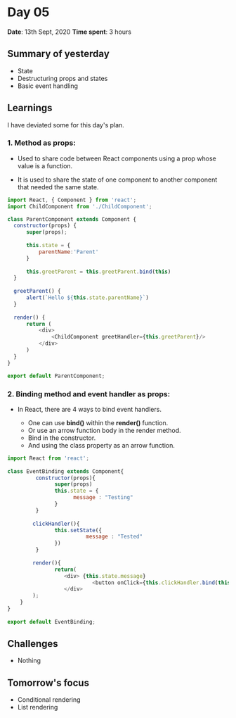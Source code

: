 # Day 05

**Date**: 13th Sept, 2020
**Time spent**: 3 hours

## Summary of yesterday

- State
- Destructuring props and states
- Basic event handling

## Learnings

I have deviated some for this day's plan. 

### 1. Method as props:

  - Used to share code between React components using a prop whose value is a function.
  
  - It is used to share the state of one component to another component that needed the same state.
  
  
  ```js
import React, { Component } from 'react'; 
import ChildComponent from './ChildComponent'; 
  
class ParentComponent extends Component { 
    constructor(props) { 
        super(props); 
       
        this.state = { 
            parentName:'Parent'
        } 
   
        this.greetParent = this.greetParent.bind(this) 
    } 
       
    greetParent() { 
        alert(`Hello ${this.state.parentName}`) 
    } 
   
    render() { 
        return ( 
            <div> 
                <ChildComponent greetHandler={this.greetParent}/> 
            </div> 
        ) 
    } 
} 
  
export default ParentComponent;
```

### 2. Binding method and event handler as props:

- In React, there are 4 ways to bind event handlers.

  - One can use **bind()** within the **render()** function.
  - Or use an arrow function body in the render method.
  - Bind in the constructor.
  - And using the class property as an arrow function. 

```js
import React from 'react';  
  
class EventBinding extends Component{  
         constructor(props){  
               super(props)  
               this.state = {  
                     message : "Testing"  
               }  
         }  
  
        clickHandler(){  
               this.setState({  
                         message : "Tested"  
               })  
         }  
  
        render(){  
               return(  
                  <div> {this.state.message}  
                           <button onClick={this.clickHandler.bind(this)}>Test</button>  
                  </div>  
        );  
    }  
}  
  
export default EventBinding;  
```


## Challenges

- Nothing
  
## Tomorrow's focus
- Conditional rendering
- List rendering
